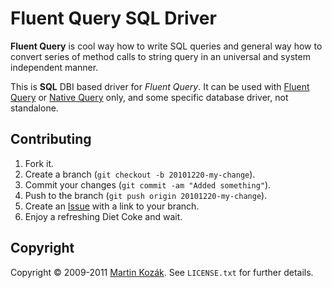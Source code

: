 Fluent Query SQL Driver
=======================

**Fluent Query** is cool way how to write SQL queries and general way 
how to convert series of method calls to string query in an universal 
and system independent manner. 

This is **SQL** DBI based driver for *Fluent Query*. It can be used with 
[Fluent Query][4] or [Native Query][5] only, and some specific database 
driver, not standalone.    


Contributing
------------

1. Fork it.
2. Create a branch (`git checkout -b 20101220-my-change`).
3. Commit your changes (`git commit -am "Added something"`).
4. Push to the branch (`git push origin 20101220-my-change`).
5. Create an [Issue][2] with a link to your branch.
6. Enjoy a refreshing Diet Coke and wait.

Copyright
---------

Copyright &copy; 2009-2011 [Martin Kozák][3]. See `LICENSE.txt` for
further details.

[2]: http://github.com/martinkozak/fluent-query-sql/issues
[3]: http://www.martinkozak.net/
[4]: http://github.com/martinkozak/fluent-query
[5]: http://github.com/martinkozak/native-query

